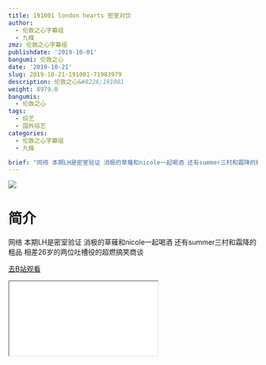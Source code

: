 ```yaml
---
title: 191001 london hearts 密室对饮
author:
  - 伦敦之心字幕组
  - 九條
zmz: 伦敦之心字幕组
publishdate: '2019-10-01'
bangumi: 伦敦之心
date: '2019-10-21'
slug: 2019-10-21-191001-71983979
description: 伦敦之心&#8226;191001
weight: 8979.0
bangumis:
  - 伦敦之心
tags:
  - 综艺
  - 国外综艺
categories:
  - 伦敦之心字幕组
  - 九條

brief: "网络 本期LH是密室验证 消极的草薙和nicole一起喝酒 还有summer三村和霜降的粗品 相差26岁的两位吐槽役的超燃搞笑商谈"
---
```

![](https://raw.githubusercontent.com/tcgriffith/owaraisite/master/static/tmpimg/3ea2695871eb861c1de9967495fb756db7179d4d.jpg.480.jpg)
# 简介  
网络
本期LH是密室验证 消极的草薙和nicole一起喝酒  还有summer三村和霜降的粗品 相差26岁的两位吐槽役的超燃搞笑商谈  

[去B站观看](https://www.bilibili.com/video/av71983979/)
<div class ="resp-container"><iframe class="testiframe" src="//player.bilibili.com/player.html?aid=71983979"", scrolling="no", allowfullscreen="true" > </iframe></div> 
